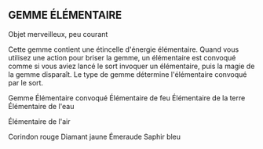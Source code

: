 ## GEMME ÉLÉMENTAIRE


Objet merveilleux, peu courant

Cette gemme contient une étincelle d'énergie élémentaire.
Quand vous utilisez une action pour briser la gemme, un
élémentaire est convoqué comme si vous aviez lancé le
sort invoquer un élémentaire, puis la magie de la gemme
disparaît. Le type de gemme détermine l'élémentaire
convoqué par le sort.

Gemme Élémentaire convoqué
Élémentaire de feu
Élémentaire de la terre
Élémentaire de l'eau

Élémentaire de l'air

Corindon rouge
Diamant jaune
Émeraude
Saphir bleu
